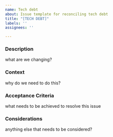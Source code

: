 ```yaml
---
name: Tech debt
about: Issue template for reconciling tech debt
title: "[TECH DEBT]"
labels: ''
assignees: ''

---
```


### Description
what are we changing?

### Context
why do we need to do this?

### Acceptance Criteria
what needs to be achieved to resolve this issue

### Considerations
anything else that needs to be considered?
